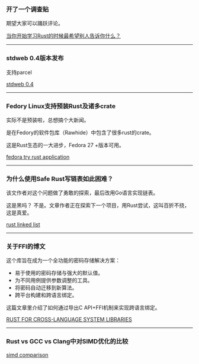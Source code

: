 ### 开了一个调查贴

期望大家可以踊跃评论。

[ 当你开始学习Rust的时候最希望别人告诉你什么？]( https://rust.cc/article/d6147ae1-4a2c-45b9-9421-12649b7d4564)

---

### stdweb 0.4版本发布

支持parcel

[stdweb 0.4](https://www.reddit.com/r/rust/comments/7z8imh/announcing_stdweb_04_now_with_support_for_parcel/)

---

### Fedory Linux支持预装Rust及诸多crate

实际不是预装啦，总想搞个大新闻。

是在Fedory的软件包库（Rawhide）中包含了很多rust的crate。

这是Rust生态的一大进步，Fedora 27 +版本可用。

[fedora try rust application](https://fedoramagazine.org/oxidizing-fedora-try-rust-applications-today/)

---

### 为什么使用Safe Rust写链表如此困难？

该文作者对这个问题做了勇敢的探索，最后改用Go语言实现链表。

这是黑吗？ 不是。文章作者正在探索下一个项目，用Rust尝试，这叫百折不挠，这是真爱。

[rust linked list](https://rcoh.me/posts/rust-linked-list-basically-impossible/)

---

### 关于FFI的博文

这个库旨在成为一个全功能的密码存储解决方案：

- 易于使用的密码存储与强大的默认值。
- 为不同用例提供参数调整的工具。
- 将密码自动迁移到新算法。
- 跨平台构建和跨语言绑定。

这篇文章里介绍了如何通过导出C API+FFI机制来实现跨语言绑定。

[RUST FOR CROSS-LANGUAGE SYSTEM LIBRARIES](https://libpasta.github.io/blog/bindings/)

---

### Rust vs GCC vs Clang中对SIMD优化的比较

[simd comparison](https://bbessemer.github.io/blog/2018-02-21-simd-comparison.html)
